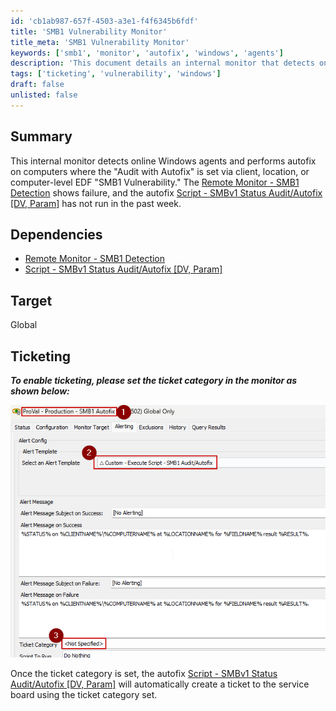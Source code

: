 ```yaml
---
id: 'cb1ab987-657f-4503-a3e1-f4f6345b6fdf'
title: 'SMB1 Vulnerability Monitor'
title_meta: 'SMB1 Vulnerability Monitor'
keywords: ['smb1', 'monitor', 'autofix', 'windows', 'agents']
description: 'This document details an internal monitor that detects online Windows agents and performs autofix on computers with the "Audit with Autofix" setting for the SMB1 Vulnerability. It highlights dependencies, target scope, and ticketing setup for effective management.'
tags: ['ticketing', 'vulnerability', 'windows']
draft: false
unlisted: false
---
```


## Summary

This internal monitor detects online Windows agents and performs autofix on computers where the "Audit with Autofix" is set via client, location, or computer-level EDF "SMB1 Vulnerability." The [Remote Monitor - SMB1 Detection](<./CWA - Remote Monitor - SMB1 Detection.md>) shows failure, and the autofix [Script - SMBv1 Status Audit/Autofix [DV, Param]](<../scripts/SMBv1 Status AuditAutofix DV,Param.md>) has not run in the past week.

## Dependencies

- [Remote Monitor - SMB1 Detection](<./CWA - Remote Monitor - SMB1 Detection.md>)
- [Script - SMBv1 Status Audit/Autofix [DV, Param]](<../scripts/SMBv1 Status AuditAutofix DV,Param.md>)

## Target

Global

## Ticketing

**_To enable ticketing, please set the ticket category in the monitor as shown below:_**

![Ticket Category Setup](../../../static/img/SMB1-Autofix/image_1.png)

Once the ticket category is set, the autofix [Script - SMBv1 Status Audit/Autofix [DV, Param]](<../scripts/SMBv1 Status AuditAutofix DV,Param.md>) will automatically create a ticket to the service board using the ticket category set.

